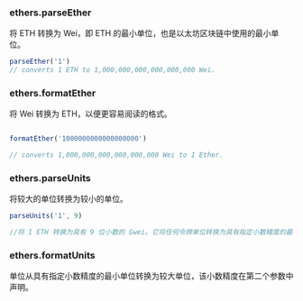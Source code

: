### ethers.parseEther

将 ETH 转换为 Wei，即 ETH 的最小单位，也是以太坊区块链中使用的最小单位。

```js
parseEther('1')
// converts 1 ETH to 1,000,000,000,000,000,000 Wei.

```

### ethers.formatEther

将 Wei 转换为 ETH，以便更容易阅读的格式。
```js

formatEther('1000000000000000000')

// converts 1,000,000,000,000,000,000 Wei to 1 Ether.
```

### ethers.parseUnits

将较大的单位转换为较小的单位。

```js 
parseUnits('1', 9)

//将 1 ETH 转换为具有 9 位小数的 Gwei。它将任何令牌单位转换为具有指定小数精度的最小单位，该小数精度在第二个参数中声明。
```
### ethers.formatUnits

单位从具有指定小数精度的最小单位转换为较大单位，该小数精度在第二个参数中声明。